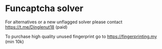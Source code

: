 # Funcaptcha solver

For alternatives or a new unflagged solver please contact https://t.me/Dinglenut18 (paid)

To purchase high quality unused fingerprint go to https://fingerprinting.my (min 10k)
